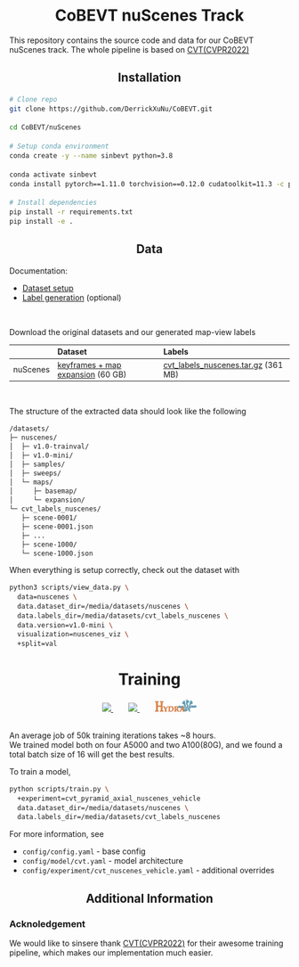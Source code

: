 # <div align="center">**CoBEVT nuScenes Track**</div>

This repository contains the source code and data for our CoBEVT nuScenes track. The whole pipeline is based on [CVT(CVPR2022)](https://github.com/bradyz/cross_view_transformers)


## <div align="center">**Installation**</div>

```bash
# Clone repo
git clone https://github.com/DerrickXuNu/CoBEVT.git

cd CoBEVT/nuScenes

# Setup conda environment
conda create -y --name sinbevt python=3.8

conda activate sinbevt
conda install pytorch==1.11.0 torchvision==0.12.0 cudatoolkit=11.3 -c pytorch

# Install dependencies
pip install -r requirements.txt
pip install -e .
```

## <div align="center">**Data**</div>


Documentation:
* [Dataset setup](docs/dataset_setup.md)
* [Label generation](docs/label_generation.md) (optional)

<br/>

Download the original datasets and our generated map-view labels

| | Dataset | Labels |
| :-- | :-- | :-- |
| nuScenes | [keyframes + map expansion](https://www.nuscenes.org/nuscenes#download) (60 GB) | [cvt_labels_nuscenes.tar.gz](https://www.cs.utexas.edu/~bzhou/cvt/cvt_labels_nuscenes.tar.gz) (361 MB) |

<br/>

The structure of the extracted data should look like the following

```
/datasets/
├─ nuscenes/
│  ├─ v1.0-trainval/
│  ├─ v1.0-mini/
│  ├─ samples/
│  ├─ sweeps/
│  └─ maps/
│     ├─ basemap/
│     └─ expansion/
└─ cvt_labels_nuscenes/
   ├─ scene-0001/
   ├─ scene-0001.json
   ├─ ...
   ├─ scene-1000/
   └─ scene-1000.json
```

When everything is setup correctly, check out the dataset with

```bash
python3 scripts/view_data.py \
  data=nuscenes \
  data.dataset_dir=/media/datasets/nuscenes \
  data.labels_dir=/media/datasets/cvt_labels_nuscenes \
  data.version=v1.0-mini \
  visualization=nuscenes_viz \
  +split=val
```

# <div align="center">**Training**</div>

<div align="center">
<a href="https://www.pytorchlightning.ai">
<img src="https://raw.githubusercontent.com/PyTorchLightning/pytorch-lightning/master/docs/source/_static/images/logo.png" width="25%">
</a>
&nbsp;&nbsp;&nbsp;&nbsp;&nbsp;&nbsp;
<a href="https://wandb.ai/site">
<img src="https://raw.githubusercontent.com/wandb/client/master/.github/wb-logo-lightbg.png" width="25%">
</a>
&nbsp;&nbsp;&nbsp;&nbsp;&nbsp;&nbsp;
<a href="https://hydra.cc">
<img src="https://raw.githubusercontent.com/facebookresearch/hydra/master/website/static/img/Hydra-Readme-logo2.svg" width="15%">
</a>
</div>

<br>

An average job of 50k training iterations takes ~8 hours.  
We trained model both on four A5000 and two A100(80G), and we found a total batch size of 16 will get the best results.

To train a model,

```bash
python scripts/train.py \
  +experiment=cvt_pyramid_axial_nuscenes_vehicle
  data.dataset_dir=/media/datasets/nuscenes \
  data.labels_dir=/media/datasets/cvt_labels_nuscenes
```

For more information, see

* `config/config.yaml` - base config
* `config/model/cvt.yaml` - model architecture
* `config/experiment/cvt_nuscenes_vehicle.yaml` - additional overrides

## <div align="center">**Additional Information**</div>

### **Acknoledgement**
We would like to sinsere thank [CVT(CVPR2022)](https://github.com/bradyz/cross_view_transformers) for their awesome training pipeline, which makes our implementation much easier.
